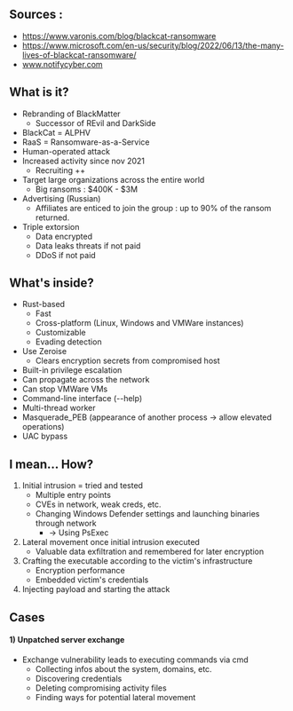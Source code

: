 ## Sources :

- https://www.varonis.com/blog/blackcat-ransomware
- https://www.microsoft.com/en-us/security/blog/2022/06/13/the-many-lives-of-blackcat-ransomware/
- www.notifycyber.com

## What is it?

- Rebranding of BlackMatter
	- Successor of REvil and DarkSide
- BlackCat = ALPHV
- RaaS = Ransomware-as-a-Service
- Human-operated attack
- Increased activity since nov 2021
	- Recruiting ++
- Target large organizations across the entire world
	- Big ransoms : $400K - $3M
- Advertising (Russian)
	- Affiliates are enticed to join the group : up to 90% of the ransom returned.
- Triple extorsion
	- Data encrypted
	- Data leaks threats if not paid
	- DDoS if not paid

## What's inside?

- Rust-based
	- Fast
	- Cross-platform (Linux, Windows and VMWare instances)
	- Customizable
	- Evading detection
- Use Zeroise
	- Clears encryption secrets from compromised host
- Built-in privilege escalation
- Can propagate across the network
- Can stop VMWare VMs
- Command-line interface (--help)
- Multi-thread worker
- Masquerade_PEB (appearance of another process -> allow elevated operations)
- UAC bypass

## I mean... How?

1) Initial intrusion = tried and tested
	- Multiple entry points 
	- CVEs in network, weak creds, etc.
	- Changing Windows Defender settings and launching binaries through network
		- -> Using PsExec
3) Lateral movement once initial intrusion executed
	- Valuable data exfiltration and remembered for later encryption
4) Crafting the executable according to the victim's infrastructure
	- Encryption performance
	- Embedded victim's credentials
5) Injecting payload and starting the attack

## Cases

#### 1) Unpatched server exchange

- Exchange vulnerability leads to executing commands via cmd
	- Collecting infos about the system, domains, etc.
	- Discovering credentials
	- Deleting compromising activity files
	- Finding ways for potential lateral movement



